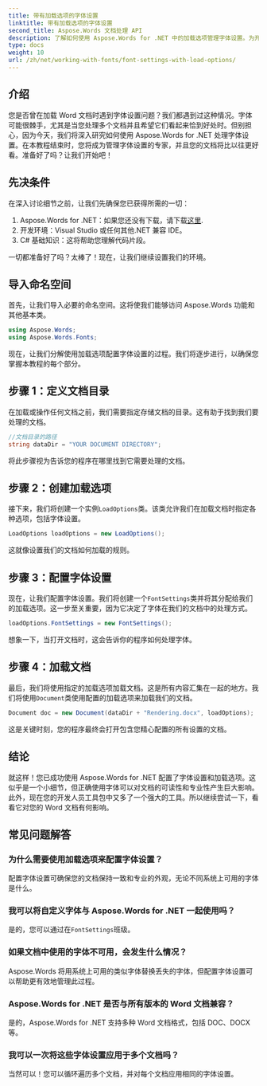```yaml
---
title: 带有加载选项的字体设置
linktitle: 带有加载选项的字体设置
second_title: Aspose.Words 文档处理 API
description: 了解如何使用 Aspose.Words for .NET 中的加载选项管理字体设置。为开发人员提供分步指南，以确保 Word 文档中的字体外观一致。
type: docs
weight: 10
url: /zh/net/working-with-fonts/font-settings-with-load-options/
---
```

## 介绍

您是否曾在加载 Word 文档时遇到字体设置问题？我们都遇到过这种情况。字体可能很棘手，尤其是当您处理多个文档并且希望它们看起来恰到好处时。但别担心，因为今天，我们将深入研究如何使用 Aspose.Words for .NET 处理字体设置。在本教程结束时，您将成为管理字体设置的专家，并且您的文档将比以往更好看。准备好了吗？让我们开始吧！

## 先决条件

在深入讨论细节之前，让我们先确保您已获得所需的一切：

1.  Aspose.Words for .NET：如果您还没有下载，请下载[这里](https://releases.aspose.com/words/net/).
2. 开发环境：Visual Studio 或任何其他.NET 兼容 IDE。
3. C# 基础知识：这将帮助您理解代码片段。

一切都准备好了吗？太棒了！现在，让我们继续设置我们的环境。

## 导入命名空间

首先，让我们导入必要的命名空间。这将使我们能够访问 Aspose.Words 功能和其他基本类。

```csharp
using Aspose.Words;
using Aspose.Words.Fonts;
```

现在，让我们分解使用加载选项配置字体设置的过程。我们将逐步进行，以确保您掌握本教程的每个部分。

## 步骤 1：定义文档目录

在加载或操作任何文档之前，我们需要指定存储文档的目录。这有助于找到我们要处理的文档。

```csharp
//文档目录的路径
string dataDir = "YOUR DOCUMENT DIRECTORY";
```

将此步骤视为告诉您的程序在哪里找到它需要处理的文档。

## 步骤 2：创建加载选项

接下来，我们将创建一个实例`LoadOptions`类。该类允许我们在加载文档时指定各种选项，包括字体设置。

```csharp
LoadOptions loadOptions = new LoadOptions();
```

这就像设置我们的文档如何加载的规则。

## 步骤 3：配置字体设置

现在，让我们配置字体设置。我们将创建一个`FontSettings`类并将其分配给我们的加载选项。这一步至关重要，因为它决定了字体在我们的文档中的处理方式。

```csharp
loadOptions.FontSettings = new FontSettings();
```

想象一下，当打开文档时，这会告诉你的程序如何处理字体。

## 步骤 4：加载文档

最后，我们将使用指定的加载选项加载文档。这是所有内容汇集在一起的地方。我们将使用`Document`类使用配置的加载选项来加载我们的文档。

```csharp
Document doc = new Document(dataDir + "Rendering.docx", loadOptions);
```

这是关键时刻，您的程序最终会打开包含您精心配置的所有设置的文档。

## 结论

就这样！您已成功使用 Aspose.Words for .NET 配置了字体设置和加载选项。这似乎是一个小细节，但正确使用字体可以对文档的可读性和专业性产生巨大影响。此外，现在您的开发人员工具包中又多了一个强大的工具。所以继续尝试一下，看看它对您的 Word 文档有何影响。

## 常见问题解答

### 为什么需要使用加载选项来配置字体设置？
配置字体设置可确保您的文档保持一致和专业的外观，无论不同系统上可用的字体是什么。

### 我可以将自定义字体与 Aspose.Words for .NET 一起使用吗？
是的，您可以通过在`FontSettings`班级。

### 如果文档中使用的字体不可用，会发生什么情况？
Aspose.Words 将用系统上可用的类似字体替换丢失的字体，但配置字体设置可以帮助更有效地管理此过程。

### Aspose.Words for .NET 是否与所有版本的 Word 文档兼容？
是的，Aspose.Words for .NET 支持多种 Word 文档格式，包括 DOC、DOCX 等。

### 我可以一次将这些字体设置应用于多个文档吗？
当然可以！您可以循环遍历多个文档，并对每个文档应用相同的字体设置。